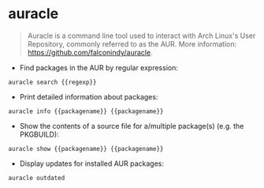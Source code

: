 # auracle

> Auracle is a command line tool used to interact with Arch Linux's User Repository, commonly referred to as the AUR.
> More information: <https://github.com/falconindy/auracle>.

- Find packages in the AUR by regular expression:

`auracle search {{regexp}}`

- Print detailed information about packages:

`auracle info {{packagename}} {{packagename}}`

- Show the contents of a source file for a/multiple package(s) (e.g. the PKGBUILD):

`auracle show {{packagename}} {{packagename}}`

- Display updates for installed AUR packages:

`auracle outdated`
